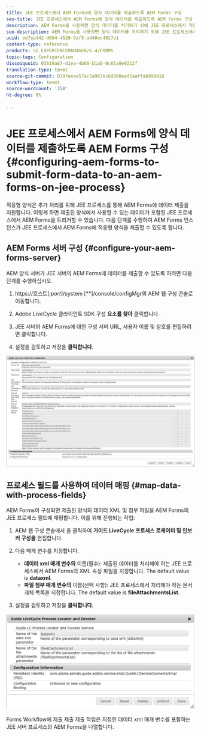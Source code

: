 ```yaml
---
title: JEE 프로세스에서 AEM Forms에 양식 데이터를 제출하도록 AEM Forms 구성
seo-title: JEE 프로세스에서 AEM Forms에 양식 데이터를 제출하도록 AEM Forms 구성
description: AEM Forms을 사용하면 양식 데이터를 처리하기 위해 JEE 프로세스에서 적응형 양식을 AEM Forms과 통합할 수 있습니다.
seo-description: AEM Forms을 사용하면 양식 데이터를 처리하기 위해 JEE 프로세스에서 적응형 양식을 AEM Forms과 통합할 수 있습니다.
uuid: ee7ea442-d604-4520-9af5-ad40ec4927a1
content-type: reference
products: SG_EXPERIENCEMANAGER/6.4/FORMS
topic-tags: Configuration
discoiquuid: 03619a67-d1ea-4b80-b1a6-0c65a9e9212f
translation-type: tm+mt
source-git-commit: 0797eeae57ac5a9676c6d308eaf2aaffab999d18
workflow-type: tm+mt
source-wordcount: '358'
ht-degree: 0%

---
```



# JEE 프로세스에서 AEM Forms에 양식 데이터를 제출하도록 AEM Forms 구성 {#configuring-aem-forms-to-submit-form-data-to-an-aem-forms-on-jee-process}

적응형 양식은 추가 처리를 위해 JEE 프로세스를 통해 AEM Forms에 데이터 제출을 지원합니다. 이렇게 하면 제출된 양식에서 사용할 수 있는 데이터가 포함된 JEE 프로세스에서 AEM Forms을 트리거할 수 있습니다. 다음 단계를 수행하여 AEM Forms 인스턴스가 JEE 프로세스에서 AEM Forms에 적응형 양식을 제출할 수 있도록 합니다.

## AEM Forms 서버 구성 {#configure-your-aem-forms-server}

AEM 양식 서버가 JEE 서버의 AEM Forms에 데이터를 제출할 수 있도록 하려면 다음 단계를 수행하십시오.

1. https://호스트&#x200B;[*:port*]/system [**]/console/configMgr의 AEM 웹 구성 콘솔로 이동합니다.

1. Adobe LiveCycle 클라이언트 SDK 구성 **요소를 찾아** 클릭합니다.
1. JEE 서버의 AEM Forms에 대한 구성 서버 URL, 사용자 이름 및 암호를 편집하려면 클릭합니다.
1. 설정을 검토하고 저장을 **클릭합니다**.

![Adobe LiveCycle 클라이언트 SDK 구성](assets/clientsdkconfiguration.jpg)

## 프로세스 필드를 사용하여 데이터 매핑 {#map-data-with-process-fields}

AEM Forms이 구성되면 제출된 양식의 데이터 XML 및 첨부 파일을 AEM Forms의 JEE 프로세스 필드에 매핑합니다. 이를 위해 진행되는 작업:

1. AEM 웹 구성 콘솔에서 을 클릭하여 **가이드 LiveCycle 프로세스 로케이터 및 인보커 구성을** 편집합니다.
1. 다음 매개 변수를 지정합니다.

   * **데이터 xml 매개 변수의** 이름(필수): 제출된 데이터를 처리해야 하는 JEE 프로세스에서 AEM Forms의 XML 속성 파일을 지정합니다. The default value is **dataxml**.
   * **파일 첨부 매개 변수의** 이름(선택 사항): JEE 프로세스에서 처리해야 하는 문서 개체 목록을 지정합니다. The default value is **fileAttachmentsList**.

1. 설정을 검토하고 저장을 **클릭합니다**.

![가이드 LiveCycle 프로세스 로케이터 및 인포커](assets/test3.jpg)

Forms Workflow에 제출 제출 제출 작업은 지정한 데이터 xml 매개 변수를 포함하는 JEE 서버 프로세스의 AEM Forms을 나열합니다.

